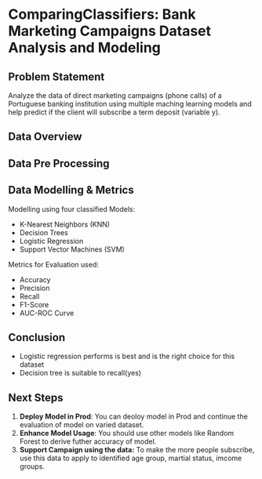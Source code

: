 # ComparingClassifiers: Bank Marketing Campaigns Dataset Analysis and Modeling

## Problem Statement
Analyze the data of direct marketing campaigns (phone calls) of a Portuguese banking institution using multiple maching learning models and help predict if the client will subscribe a term deposit (variable y).

## Data Overview


## Data Pre Processing


## Data Modelling & Metrics
Modelling using four classified Models:
- K-Nearest Neighbors (KNN)
- Decision Trees
- Logistic Regression
- Support Vector Machines (SVM)

Metrics for Evaluation used:
- Accuracy
- Precision
- Recall
- F1-Score
- AUC-ROC Curve


## Conclusion
- Logistic regression performs is best and is the right choice for this dataset  
- Decision tree is suitable to recall(yes)

## Next Steps
1. **Deploy Model in Prod**: You can deoloy model in Prod and continue the evaluation of model on varied dataset.
2. **Enhance Model Usage**: You should use other models like Random Forest to derive futher accuracy of model.
3. **Support Campaign using the data:** To make the more people subscribe, use this data to apply to identified age group, martial status, imcome groups.
